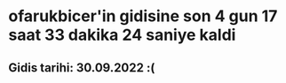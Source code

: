 # ofarukbicer'in gidisine son 4 gun 17 saat 33 dakika 24 saniye kaldi

## Gidis tarihi: 30.09.2022 :(